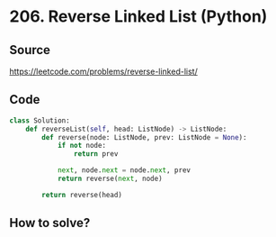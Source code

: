 # 206. Reverse Linked List (Python)

## Source

https://leetcode.com/problems/reverse-linked-list/

## Code

```python
class Solution:
    def reverseList(self, head: ListNode) -> ListNode:
        def reverse(node: ListNode, prev: ListNode = None):
            if not node:
                return prev

            next, node.next = node.next, prev
            return reverse(next, node)

        return reverse(head)
```

## How to solve?
